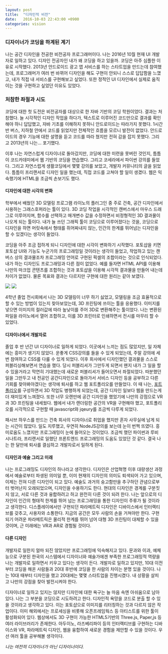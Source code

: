 ```yaml
---
layout: post
title:  "디자인적 비전"
date:   2016-10-03 22:43:00 +0900
categories: vision
---
```


### **디자이너가 코딩을 하계된 계기**

나는 공간 디자인을 전공한 비전공자 프로그래머이다. 나는 2016년 10월 현재 UI 개발자로 일하고 있다. 디자인 전공자인 내가 왜 코딩을 하고 있을까. 코딩은 아주 심플한 이유로 시작했다. 2013년 안드로이드 광고 앱 서비스를 하는 스타트업을 만드는데 참여했는데, 프로그래머가 여러 번 바뀌어 디자인을 해도 구현이 안되니 스스로 답답함을 느꼈고, 내가 직접 내 서비스를 구현해보고 싶었다. 또한 정적인 UI 디자인에서 실제로 움직이는 것을 구현하고 싶었던 이유도 있었다.

<p class="break"></p>

### **처참한 좌절과 시도**

코딩에 대한 첫 도전은 비전공자를 대상으로 한 자바 기반의 코딩 학원이었다. 결과는 처참했다. 늘 시각적인 디자인 작업을 하다가, 텍스트로 이루어진 코드만으로 결과를 확인해야 하니 답답했고, 자바 기초를 이해하지 못하니 안드로이드는 따라가지 못했다. 1시간 반 버스, 지하철 안에서 코드를 읽었지만 전체적인 흐름을 모르니 발전이 없었다. 안드로이드의 경우 기능에 대한 설명을 듣고 코드를 따라 쳤지만 전혀 감을 잡지 못했다. 그리고 2013년의 나는... 포기했다.

이후 나는 자연스럽게 디자이너로 돌아갔지만, 코딩에 대한 미련을 못버린 것인지, 틈틈이 코드카데미에서 웹 기반의 코딩을 연습했다. 그리고 코세라에서 파이썬 강의를 들었다. 그리고 자연스럽게 생활코딩에서 몇몇 강의를 보았고, 개발자 커뮤니티의 글을 읽었다. 틈틈이 프리랜서로 디자인 일을 했는데, 직접 코드를 고쳐야 할 일이 생겼다. 웹은 익숙했기에 HTML을 조금씩 손보기도 했다. 

<p class="break"></p>

#### **디자인에 대한 시각의 변화**

학부에서 배웠던 3D 모델링 프로그램 라이노의 플러그인 중 주로 건축, 공간 디자인에서 사용하는 그래스호퍼라는 툴이 있다. 3D 코딩 작업을 시각적인 캔버스에서 마우스 드래그로 이루어지며, 함수를 선택하고 매개변수 값을 수정하면서 비정형적인 3D 결과물이 나오게 되는 툴이다. 내가 늘 쓰던 그래픽 툴이 코딩으로 이루어졌다는 것을, 코딩으로 디자인을 하면 머릿속에서 형태를 쥐어짜내지 않는, 인간의 한계를 뛰어넘는 디자인을 할 수 있겠다는 생각이 들었다. 

코딩을 아주 조금 접하게 되니 디자인에 대한 시각이 변화하기 시작했다. 포토샵을 키면 포토샵 UI와 기능도 누군가의 프로그래밍일 것이라는 생각이 들었고, 작업하고 있는 캔버스 상의 결과물조차 프로그래밍 언어로 구현된 픽셀의 조합이라는 것으로 인식되었다. 내가 하는 디자인도 프로그래밍과 다른 점이 없었다. 예를 들자면 HTML API를 이용해 나만의 마크업 콘텐츠를 조합하는 것과 포토샵을 이용해 시각적 결과물을 만들어 내는데 차이가 없었다. 물론 목표와 결과는 다르지만 구현에 대한 원리는 같아 보였다. 

<img src="https://lh3.googleusercontent.com/lx_DEQ8iLaosnUnoJ6hexVmaL7Fm8U1SYXJuSEEVqryt9koWd3srvukRQV4Q4jfTGxy_-vt3UWs=w538-h847-no" class="fit image">

<img src="https://lh3.googleusercontent.com/BCVT8fn-NidlnEkUiZ8jHjx8StwBJHRghaCZ9YYdc1pTSvqwUGgZs5JmJF7ZcC16TiW5m91pmuk=w1253-h939-no" class="fit image">

4학년 졸업 전시회에서 나는 3D 모델링이 너무 하기 싫었고, 모델링을 조금 효율적으로 할 수 있는 방법이 있는지 찾아보았는데, 3D 프린팅에 쓰이는 툴을 응용했다. 이미지를 넣으면 이미지의 컬러값에 따라 높낮이를 주어 3D로 변환해주는 툴이었다. 나는 변환된 파일을 라이노에서 열어 조합하고, 이를 3D 프린터로 인쇄하면서 전시를 마무리 할 수 있었다.

<p class="break"></p>

#### **디자이너에서 개발자로**

졸업 후 반 년간 UI 디자이너로 일하게 되었다. 이곳에서 느끼는 점도 많았지만, 일 자체에는 흥미가 생기지 않았다. 운좋게 CSS강의를 들을 수 있게 되었는데, 주말 강의에 세 번 참여하고 CSS를 다룰 수 있게 되었다. 이후 회사에서 디자인했던 결과물을 스스로 퍼블리싱해보면서 연습을 했다. 당시 퍼블리셔가 그만두게 되면서 왠지 내가 그 일을 할 수 있을거라고 막연히 기대했는데 새로운 퍼블리셔가 들어오면서 좌절되었다. 따분했던 일을 그만두고 내 전공인 공간디자인으로 돌아가서 서비스 디자인 등을 공부하고 다른 기회를 찾아봐야겠다는 생각에 퇴사를 하고 웹 포트폴리오를 만들었다. 이 때 나는,  [포트폴리오](http://cnaa97.github.io/design_portfolio)를 구성하면서 3D 작업도 병행하게 되었는데, 공간 디자인 일보다 웹을 만드는게 더 재미있게 느껴졌다. 또한 너무 오랜만에 공간 디자인을 했었기에 나만의 강점으로 VR과 3D 프린팅을 내세웠다. 웹에서 내가 랜더링한 공간의 VR을 구현해야 했고, 포트폴리오를 시각적으로 구현할 때 javascript와 jqeury를 조금씩 다루게 되었다.

패시브 하우스를 만드는 건축 회사의 디자이너로 취업을 했지만 혼자 사무실에 남게 되는 시간이 많았다. 일도 지루했고, 우연히 NodeJS강의를 보는데 눈이 번쩍 뜨였다. 흥미로움도 느꼈지만 프로그래밍이 눈에 들어오는 것이었다. 조금씩 했던 파이썬과 루비 시나트라, 프리랜서로 일했단 프론트엔드 프로그래밍의 도움도 있었던 것 같다. 결국 나는 한 달만에 퇴사를 결심하고 개발자로서 일하게 된다. 

<p class="break"></p>

#### **디자인과 예술 그리고 미래**

나는 프로그래밍도 디자인의 하나라고 생각한다. 디자인은 산업혁명 이후 대량생산 과정에서 예술로부터 파생된 의미일 뿐, 이미 현재의 디자인의 의미도 퇴색되어 가고 있으며, 이제는 전혀 다른 디자인이 되고 있다. 예술도 과거의 숭고함만을 추구하던 관념으로부터 벗어난지 오래되었으며, 디자인을 수용하기도 한다. 현대의 디자인은 경계를 구분짓지 않고, 서로 다른 것과 융합하려고 하고 완전히 다른 것이 되려 한다. 
나는 앞으로의 디자인이 인간의 형태적 한계를 뛰어 넘는 프로그래밍을 통한 디자인이 주류가 될 것이라고 생각한다. 디스플레이에서만 구현되던 파라메트릭 디자인은 디바이스에서 인터랙티브를 갖추고, 사용자와 소통한다. 지금의 공간은 모두 사람의 손을 거쳐야만 한다. 구현되기 어려운 파라메트릭은 물리적 한계를 뛰어 넘어 대형 3D 프린팅이 대체할 수 있을 것이며, 근 미래에는 VR과 AR로 경험될 것이다.

<p class="break"></p>

#### **다른 디자인**

개발자로 일한지 얼마 되진 않았지만 프로그래밍에 익숙해지고 있다. 문과와 이과, 예체능으로 구분된 한국의 시스템에서 디자이너와 예술가에겐 부족한 프로그래밍적 역량을 나는 개발자로 일하면서 키우고 있다는 생각이 든다. 개발자로 일하고 있지만, 10대 이전부터 코딩을 해온 사람들과 20대 후반에 코딩을 한 사람의 차이는 분명 있을 것이다. 나는 10대 때부터 디자인을 했고 20대에는 몇몇 스타트업을 진행시켰다. 내 상황을 살피고 나만의 강점을 찾아 발전시켜야 한다. 

디자이너로 일하고 있지는 않지만 디자인에 대한 욕구는 늘 마음 속엔 아쉬움으로 남아 있다. 나는 그 부분을 코딩으로 시도하려고 한다. 디자인적 욕망을 코드로 분출 할 수 있을 것이라고 생각하고 있다. 이는 포토샵으로 이미지를 리터칭하는 것과 다르지 않은 작업이다. 이미 해외에서는 프로세싱을 비롯해 오픈프레임웍스 등 아티스트를 위한 툴이 활성화되어 있다. 웹상에서도 3D 구현이 가능한 HTML5기반의 Three.js, Paper,js 등 여러 라이브러리가 존재한다. 아두이노, 라즈베리파이 등의 인터랙티브를 구현하는 디바이스와 VR, 파라메트릭 디자인, 웹을 융합하여 새로운 경험을 제안할 수 있을 것이다. 우선 여러 툴을 공부해볼 생각이다. 

<p class="break"></p>

<i>나는 여전히 디자이너가 아닌 디자이너이다.</i>
